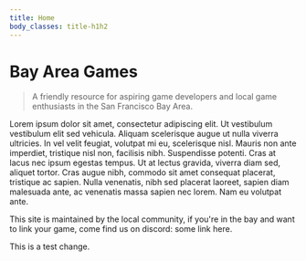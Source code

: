 ```yaml
---
title: Home
body_classes: title-h1h2
---
```


# Bay Area Games
> A friendly resource for aspiring game developers and local game enthusiasts in the San Francisco Bay Area.


Lorem ipsum dolor sit amet, consectetur adipiscing elit. Ut vestibulum vestibulum elit sed vehicula. Aliquam scelerisque augue ut nulla viverra ultricies. In vel velit feugiat, volutpat mi eu, scelerisque nisl. Mauris non ante imperdiet, tristique nisl non, facilisis nibh. Suspendisse potenti. Cras at lacus nec ipsum egestas tempus. Ut at lectus gravida, viverra diam sed, aliquet tortor. Cras augue nibh, commodo sit amet consequat placerat, tristique ac sapien. Nulla venenatis, nibh sed placerat laoreet, sapien diam malesuada ante, ac venenatis massa sapien nec lorem. Nam eu volutpat ante.


This site is maintained by the local community, if you're in the bay and want to link your game, come find us on discord: some link here.

This is a test change.


